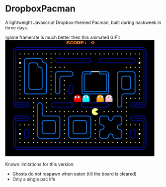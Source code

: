 # DropboxPacman
A lightweight Javascript Dropbox-themed Pacman, built during hackweek in three days.

(game framerate is much better then this animated GIF):
![Pacman Animation](https://github.com/ArielBloch/DropboxPacman/blob/master/gifs/pacman.gif "Pacman Animation")

Known limitations for this version:
- Ghosts do not respawn when eaten (till the board is cleared)
- Only a single pac life

